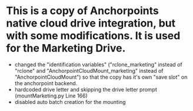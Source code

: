 # This is a copy of Anchorpoints native cloud drive integration, but with some modifications. It is used for the Marketing Drive.

- changed the "identification variables" ("rclone_marketing" instead of "rclone" and "AnchorpointCloudMount_marketing" instead of "AnchorpointCloudMount") so that the copy has it's own "save slot" on the anchorpoint backend.
- hardcoded drive letter and skipping the drive letter prompt (mountMarketing.py Line 166)
- disabled auto batch creation for the mounting
